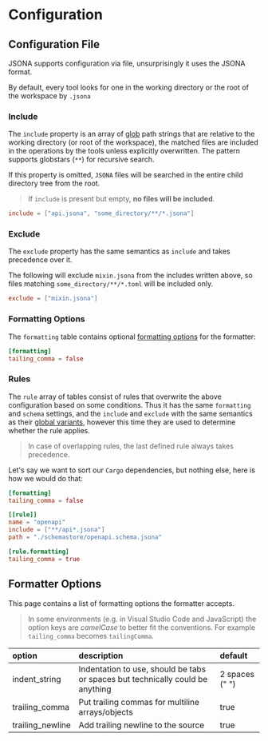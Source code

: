 # Configuration

## Configuration File

JSONA supports configuration via file, unsurprisingly it uses the JSONA format.

By default, every tool looks for one in the working directory or the root of the workspace by `.jsona`

### Include

The `include` property is an array of [glob](<https://en.wikipedia.org/wiki/Glob_(programming)>) path strings that are relative to the working directory (or root of the workspace),
the matched files are included in the operations by the tools unless explicitly overwritten. The pattern supports globstars (`**`) for recursive search.

If this property is omitted, `JSONA` files will be searched in the entire child directory tree from the root.


> If `include` is present but empty, **no files will be included**.

```toml
include = ["api.jsona", "some_directory/**/*.jsona"]
```

### Exclude

The `exclude` property has the same semantics as `include` and takes precedence over it.

The following will exclude `mixin.jsona` from the includes written above, so files matching `some_directory/**/*.toml` will be included only.

```toml
exclude = ["mixin.jsona"]
```

### Formatting Options

The `formatting` table contains optional [formatting options](#formatting-options) for the formatter:

```toml
[formatting]
tailing_comma = false
```

### Rules

The `rule` array of tables consist of rules that overwrite the above configuration based on some conditions.
Thus it has the same `formatting` and `schema` settings, and the `include` and `exclude` with the same semantics as their [global variants](#include), however this time they are used to determine whether the rule applies.

> In case of overlapping rules, the last defined rule always takes precedence.

Let's say we want to sort our `Cargo` dependencies, but nothing else, here is how we would do that:

```toml
[formatting]
tailing_comma = false

[[rule]]
name = "openapi"
include = ["**/api*.jsona"]
path = "./schemastore/openapi.schema.jsona"

[rule.formatting]
tailing_comma = true
```

## Formatter Options

This page contains a list of formatting options the formatter accepts.


> In some environments (e.g. in Visual Studio Code and JavaScript) the option keys are *camelCase* to better fit the conventions. For example `tailing_comma` becomes `tailingComma`.

| option           | description                                                                    | default         |
| :--------------- | :----------------------------------------------------------------------------- | :-------------- |
| indent_string    | Indentation to use, should be tabs or spaces but technically could be anything | 2 spaces ("  ") |
| trailing_comma   | Put trailing commas for multiline arrays/objects                               | true            |
| trailing_newline | Add trailing newline to the source                                             | true            |